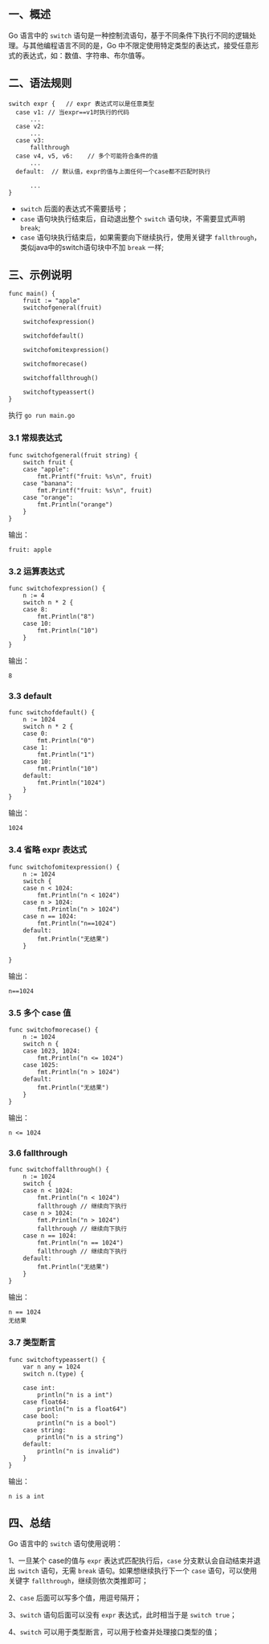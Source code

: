 ## 一、概述

Go 语言中的 `switch` 语句是一种控制流语句，基于不同条件下执行不同的逻辑处理。与其他编程语言不同的是，Go 中不限定使用特定类型的表达式，接受任意形式的表达式，如：数值、字符串、布尔值等。

## 二、语法规则

```
switch expr {   // expr 表达式可以是任意类型
  case v1: // 当expr==v1时执行的代码 
      ...
  case v2:
      ...
  case v3:
      fallthrough
  case v4, v5, v6:    // 多个可能符合条件的值
      ...
  default:  // 默认值，expr的值与上面任何一个case都不匹配时执行

      ...
}
```

- `switch` 后面的表达式不需要括号；
- `case` 语句块执行结束后，自动退出整个 `switch` 语句块，不需要显式声明 `break`;
- `case` 语句块执行结束后，如果需要向下继续执行，使用关键字 `fallthrough`，类似java中的switch语句块中不加 `break` 一样;

## 三、示例说明

```
func main() {
	fruit := "apple"
	switchofgeneral(fruit)

	switchofexpression()

	switchofdefault()

	switchofomitexpression()

	switchofmorecase()

	switchoffallthrough()

	switchoftypeassert()
}
```
执行 `go run main.go`

### 3.1 常规表达式

```
func switchofgeneral(fruit string) {
	switch fruit {
	case "apple":
		fmt.Printf("fruit: %s\n", fruit)
	case "banana":
		fmt.Printf("fruit: %s\n", fruit)
	case "orange":
		fmt.Println("orange")
	}
}
```
输出：
```
fruit: apple
```

### 3.2 运算表达式

```
func switchofexpression() {
	n := 4
	switch n * 2 {
	case 8:
		fmt.Println("8")
	case 10:
		fmt.Println("10")
	}
}
```

输出：
```
8
```

### 3.3 default

```
func switchofdefault() {
	n := 1024
	switch n * 2 {
	case 0:
		fmt.Println("0")
	case 1:
		fmt.Println("1")
	case 10:
		fmt.Println("10")
	default:
		fmt.Println("1024")
	}
}
```
输出：
```
1024
```

### 3.4 省略 expr 表达式

```
func switchofomitexpression() {
	n := 1024
	switch {
	case n < 1024:
		fmt.Println("n < 1024")
	case n > 1024:
		fmt.Println("n > 1024")
	case n == 1024:
		fmt.Println("n==1024")
	default:
		fmt.Println("无结果")
	}

}
```

输出：
```
n==1024
```

### 3.5 多个 case 值

```
func switchofmorecase() {
	n := 1024
	switch n {
	case 1023, 1024:
		fmt.Println("n <= 1024")
	case 1025:
		fmt.Println("n > 1024")
	default:
		fmt.Println("无结果")
	}
}
```

输出：
```
n <= 1024
```

### 3.6 fallthrough

```
func switchoffallthrough() {
	n := 1024
	switch {
	case n < 1024:
		fmt.Println("n < 1024")
		fallthrough // 继续向下执行
	case n > 1024:
		fmt.Println("n > 1024")
		fallthrough // 继续向下执行
	case n == 1024:
		fmt.Println("n == 1024")
		fallthrough // 继续向下执行
	default:
		fmt.Println("无结果")
	}
}
```
输出：
```
n == 1024
无结果
```

### 3.7 类型断言

```
func switchoftypeassert() {
	var n any = 1024
	switch n.(type) {

	case int:
		println("n is a int")
	case float64:
		println("n is a float64")
	case bool:
		println("n is a bool")
	case string:
		println("n is a string")
	default:
		println("n is invalid")
	}
}
```
输出：
```
n is a int
```

## 四、总结

Go 语言中的 `switch` 语句使用说明：

1、一旦某个 case的值与 `expr` 表达式匹配执行后，`case` 分支默认会自动结束并退出 `switch` 语句，无需 `break` 语句。如果想继续执行下一个 `case` 语句，可以使用关键字 `fallthrough`，继续则依次类推即可；

2、`case` 后面可以写多个值，用逗号隔开；

3、`switch` 语句后面可以没有 `expr` 表达式，此时相当于是 `switch true`；

4、`switch` 可以用于类型断言，可以用于检查并处理接口类型的值；